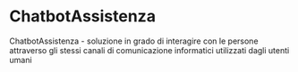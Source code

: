 # ChatbotAssistenza
ChatbotAssistenza - soluzione in grado di interagire con le persone attraverso gli stessi canali di comunicazione informatici utilizzati dagli utenti umani
